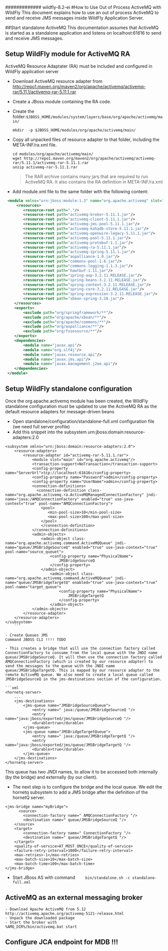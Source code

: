 ############# wildfly-8.2-ei
#How to Use Out of Process ActiveMQ with WildFly
This document explains how to use an out of process ActiveMQ to send and receive JMS messages inside WildFly Application Server.

##Start standalone ActiveMQ
This documentation assumes that ActiveMQ is started as a standalone application and listens on localhost:61616 to send and receive JMS messages.

## Setup WildFly module for ActiveMQ RA
ActiveMQ Resource Adaptater (RA) must be included and configured in WildFly application server
- Download ActiveMQ resource adapter from http://repo1.maven.org/maven2/org/apache/activemq/activemq-rar/5.11.1/activemq-rar-5.11.1.rar
- Create a JBoss module containing the RA code.
- Create the folder:`$JBOSS_HOME/modules/system/layers/base/org/apache/activemq/main/`
	```
	mkdir  -p $JBOSS_HOME/modules/org/apache/activemq/main/  
	```
- Copy all unpacked files of resource adapter to that folder, including the META-INF/ra.xml file.
	```
	cd modules/org/apache/activemq/main/  
	wget http://repo1.maven.org/maven2/org/apache/activemq/activemq-rar/5.11.1/activemq-rar-5.11.1.rar  
	unzip activemq-rar-5.11.1.rar  
	```
	>The RAR archive contains many jars that are required to run ActiveMQ RA. It also contains the RA definition in META-INF/ra.xml
	
- Add module.xml file to the same folder with the following content:
```xml
 <module xmlns="urn:jboss:module:1.3" name="org.apache.activemq" slot="main" >
     <resources>
        <resource-root path="."/>
        <resource-root path="activemq-broker-5.11.1.jar"/>
        <resource-root path="activemq-client-5.11.1.jar"/>
        <resource-root path="activemq-jms-pool-5.11.1.jar"/>
        <resource-root path="activemq-kahadb-store-5.11.1.jar"/>
        <resource-root path="activemq-openwire-legacy-5.11.1.jar"/>
        <resource-root path="activemq-pool-5.11.1.jar"/>
        <resource-root path="activemq-protobuf-1.1.jar"/>
        <resource-root path="activemq-ra-5.11.1.jar"/>
        <resource-root path="activemq-spring-5.11.1.jar"/>
        <resource-root path="aopalliance-1.0.jar"/>
        <resource-root path="commons-pool-1.6.jar"/>
        <resource-root path="commons-logging-1.1.3.jar"/>
        <resource-root path="hawtbuf-1.11.jar"/>
        <resource-root path="spring-aop-3.2.11.RELEASE.jar"/>
        <resource-root path="spring-beans-3.2.11.RELEASE.jar"/>
        <resource-root path="spring-context-3.2.11.RELEASE.jar"/>
        <resource-root path="spring-core-3.2.11.RELEASE.jar"/>
        <resource-root path="spring-expression-3.2.11.RELEASE.jar"/>
        <resource-root path="xbean-spring-3.18.jar"/>
    </resources>
    <exports>
        <exclude path="org/springframework/**"/>
        <exclude path="org/apache/xbean/**"/>
        <exclude path="org/apache/commons/**"/>
        <exclude path="org/aopalliance/**"/>
        <exclude path="org/fusesource/**"/>
    </exports>
    <dependencies>
        <module name="javax.api"/>
        <module name="org.slf4j"/>
        <module name="javax.resource.api"/>
        <module name="javax.jms.api"/>
        <module name="javax.management.j2ee.api"/>
    </dependencies>
 </module>
 ```

## Setup WildFly standalone configuration
Once the org.apache.activemq module has been created, the WildFly standalone configuration must be updated to use the ActiveMQ RA as the default resource adapters for message-driven beans

- Open standalone/configuration/standalone-full.xml configuration file (we need full server profile)
- Add this snippet into the subsystem urn:jboss:domain:resource-adapters:2.0

```
<subsystem xmlns="urn:jboss:domain:resource-adapters:2.0">
	<resource-adapters>
		<resource-adapter id="activemq-rar-5.11.1.rar">
			<module slot="main" id="org.apache.activemq"/>
			<transaction-support>NoTransaction</transaction-support>
			<config-property name="ServerUrl">tcp://localhost:61616</config-property>
			<config-property name="Password">admin</config-property>
			<config-property name="UserName">admin</config-property>
			<connection-definitions>
			  <connection-definition class-name="org.apache.activemq.ra.ActiveMQManagedConnectionFactory" jndi-name="java:/AMQConnectionFactory" enabled="true" use-java-context="true" pool-name="AMQConnectionFactory">
			    <pool>
			       <min-pool-size>10</min-pool-size>
			       <max-pool-size>100</max-pool-size>
			    </pool>
			    </connection-definition>
			</connection-definitions>
			<admin-objects>
			    <admin-object class-name="org.apache.activemq.command.ActiveMQQueue" jndi-name="queue/JMSBridgeSourceQ" enabled="true" use-java-context="true" pool-name="source_queuet">  
			        <config-property name="PhysicalName">  
			            JMSBridgeSourceQ  
			        </config-property>  
			    </admin-object>  
			        <admin-object class-name="org.apache.activemq.command.ActiveMQQueue" jndi-name="queue/JMSBridgeTargetQ" enabled="true" use-java-context="true" pool-name="target_queue">  
			            <config-property name="PhysicalName">  
			                JMSBridgeTargetQ  
			            </config-property>  
			        </admin-object>   
			</admin-objects>
		</resource-adapter>
	</resource-adapters>
</subsystem>
	```	

- Create Queues JMS
Command JBOSS CLI !!!! TODO

- This creates a bridge that will use the connection factory called ConnectionFactory to consume from the local queue with the JNDI name queue/JMSBridgeSourceQ. It will then use the connection factory called AMQConnectionFactory (which is created by our resource adapter) to send the messages to the queue with the JNDI name queue/JMSBridgeTargetQ. This is mapped by our resource adapter to the remote ActiveMQ queue. We also need to create a local queue called JMSBridgeSourceQ in the jms-destinations section of the configuration.

```xml
<hornetq-server>
	...
	<jms-destinations>
		<jms-queue name="JMSBridgeSourceQueue">
		    <entry name=" java:/queue/JMSBridgeSourceQ "/>
		    <entry name="java:jboss/exported/jms/queue/JMSBridgeSourceQ "/>
		    <durable>true</durable>
		</jms-queue>
		<jms-queue name="JMSBridgeTargetQueue">
		    <entry name=" java:/queue/JMSBridgeTargetQ "/>
		    <entry name="java:jboss/exported/jms/queue/JMSBridgeTargetQ "/>
		    <durable>true</durable>
		</jms-queue>
	</jms-destinations>
</hornetq-server>
```
This queue has two JNDI names, to allow it to be accessed both internally (by the bridge) and externally (by our client).

- The next step is to configure the bridge and the local queue. We edit the hornetq subsystem to add a JMS bridge after the definition of the hornetQ server.
```
<jms-bridge name="myBridge">
      <source>
        <connection-factory name=" AMQConnectionFactory "/>
        <destination name=" queue/JMSBridgeSourceQ "/>
    </source>
    <target>
        <connection-factory name=" ConnectionFactory "/>
        <destination name=" queue/JMSBridgeTargetQ "/>
    </target>
    <quality-of-service>AT_MOST_ONCE</quality-of-service>
    <failure-retry-interval>1000</failure-retry-interval>
    <max-retries>-1</max-retries>
    <max-batch-size>10</max-batch-size>
    <max-batch-time>100</max-batch-time>
</jms-bridge> 
```

- Start JBoss AS with command
``` 	bin/standalone.sh -c standalone-full.xml ```

## ActiveMQ as an external messaging broker

	- Download Apache ActiveMQ from 5.12 http://activemq.apache.org/activemq-5121-release.html
	- Unpack the downloaded package
	- Start the broker with
	%AMQ_DIR%/bin/activemq.bat start
	
	
## Configure JCA endpoint for MDB !!!
